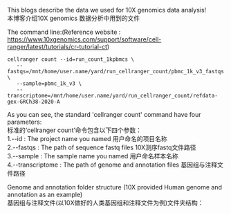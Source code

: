 This blogs describe the data we used for 10X genomics data analysis!  
本博客介绍10X genomics 数据分析中用到的文件  

The command line:(Reference website : https://www.10xgenomics.com/support/software/cell-ranger/latest/tutorials/cr-tutorial-ct)  
~~~
cellranger count --id=run_count_1kpbmcs \
   --fastqs=/mnt/home/user.name/yard/run_cellranger_count/pbmc_1k_v3_fastqs \
   --sample=pbmc_1k_v3 \
   --transcriptome=/mnt/home/user.name/yard/run_cellranger_count/refdata-gex-GRCh38-2020-A
~~~
As you can see, the standard 'cellranger count' command have four parameters:  
标准的‘cellranger count’命令包含以下四个参数：  
  1.--id : The project name you named  用户命名的项目名称  
  2.--fastqs : The path of sequence fastq files  10X测序fastq文件路径    
  3.--sample : The sample name you named  用户命名样本名称  
  4.--transcriptome : The path of genome and annotation files  基因组与注释文件路径  

Genome and annotation folder structure (10X provided Human genome and annotation as an example)  
基因组与注释文件(以10X做好的人类基因组和注释文件为例)文件夹结构：  


